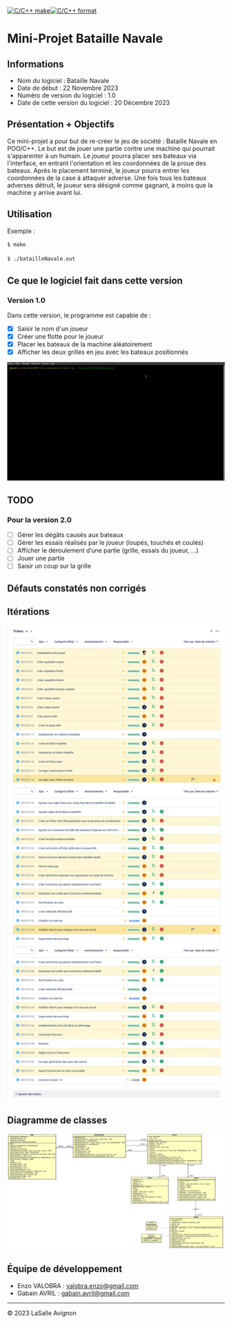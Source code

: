 [![C/C++ make](https://github.com/btssn-lasalle-84/MP24-T2-BATAILLE-NAVALE/actions/workflows/c-cpp.yml/badge.svg?branch=develop)](https://github.com/btssn-lasalle-84/MP24-T2-BATAILLE-NAVALE/actions/workflows/c-cpp.yml)[![C/C++ format](https://github.com/btssn-lasalle-84/MP24-T2-BATAILLE-NAVALE/actions/workflows/cppformat.yml/badge.svg?branch=develop)](https://github.com/btssn-lasalle-84/MP24-T2-BATAILLE-NAVALE/actions/workflows/cppformat.yml)

# Mini-Projet Bataille Navale

## Informations

- Nom du logiciel : Bataille Navale
- Date de début : 22 Novembre 2023
- Numéro de version du logiciel : 1.0
- Date de cette version du logiciel : 20 Décembre 2023

## Présentation + Objectifs

Ce mini-projet a pour but de re-créer le jeu de société : Bataille Navale en POO/C++. Le but est de jouer une partie contre une machine qui pourrait s'apparenter à un humain.  Le joueur pourra placer ses bateaux via l'interface, en entrant l'orientation et les coordonnées de la proue des bateaux. Après le placement terminé, le joueur pourra entrer les coordonnées de la case à attaquer adverse. Une fois tous les bateaux adverses détruit, le joueur sera désigné comme gagnant, à moins que la machine y arrive avant lui.

## Utilisation

Exemple :

```bash
$ make

$ ./batailleNavale.out
```

## Ce que le logiciel fait dans cette version

### Version 1.0

Dans cette version, le programme est capable de :

- [X]  Saisir le nom d'un joueur
- [X]  Créer une flotte pour le joueur
- [X]  Placer les bateaux de la machine aléatoirement
- [X]  Afficher les deux grilles en jeu avec les bateaux positionnés

![batailleNavale.gif](images/batailleNavale.gif)

## TODO

### Pour la version 2.0

- [ ]  Gérer les dégâts causés aux bateaux
- [ ]  Gérer les essais réalisés par le joueur (loupés, touchés et coulés)
- [ ]  Afficher le déroulement d’une partie (grille, essais du joueur, ...)
- [ ]  Jouer une partie
- [ ]  Saisir un coup sur la grille

## Défauts constatés non corrigés

## Itérations

![Jira1.png](images/Jira1.png)
![Jira2.png](images/Jira2.png)
![Jira3.png](images/Jira3.png)

## Diagramme de classes

![diagramme-classes-1.0.png](images/diagramme-classes-1.0.png)

## Équipe de développement

- Enzo VALOBRA : valobra.enzo@gmail.com
- Gabain AVRIL : gabain.avril@gmail.com

---
&copy; 2023 LaSalle Avignon
